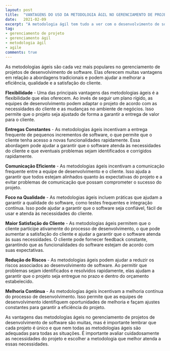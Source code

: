 ```yaml
---
layout: post
title:  "VANTAGENS DO USO DA METODOLOGIA ÁGIL NO GERENCIAMENTO DE PROJETOS DE DESENVOLVIMENTO DE SOFTWARE"
date:   2021-02-09
excerpt: "A metodologia ágil tem tudo a ver com o desenvolvimento de software"
tag:
- gerenciamento de projeto
- gerenciamento ágil
- metodologia ágil
- agile
comments: true
---
```

As metodologias ágeis são cada vez mais populares no gerenciamento de projetos de desenvolvimento de software. Elas oferecem muitas vantagens em relação a abordagens tradicionais e podem ajudar a melhorar a eficiência, qualidade e a satisfação do cliente.

**Flexibilidade** - Uma das principais vantagens das metodologias ágeis é a flexibilidade que elas oferecem. Ao invés de seguir um plano rígido, as equipes de desenvolvimento podem adaptar o projeto de acordo com as necessidades do cliente e as mudanças no ambiente de negócios. Isso permite que o projeto seja ajustado de forma a garantir a entrega de valor para o cliente.

**Entregas Constantes** - As metodologias ágeis incentivam a entrega frequente de pequenos incrementos de software, o que permite que o cliente tenha acesso a novas funcionalidades rapidamente. Essa abordagem pode ajudar a garantir que o software atenda às necessidades do cliente e que eventuais problemas sejam identificados e corrigidos rapidamente.

**Comunicação Eficiente** - As metodologias ágeis incentivam a comunicação frequente entre a equipe de desenvolvimento e o cliente. Isso ajuda a garantir que todos estejam alinhados quanto às expectativas do projeto e a evitar problemas de comunicação que possam comprometer o sucesso do projeto.

**Foco na Qualidade** - As metodologias ágeis incluem práticas que ajudam a garantir a qualidade do software, como testes frequentes e integração contínua. Isso pode ajudar a garantir que o software seja confiável, fácil de usar e atenda às necessidades do cliente.

**Maior Satisfação do Cliente** - As metodologias ágeis permitem que o cliente participe ativamente do processo de desenvolvimento, o que pode aumentar a satisfação do cliente e ajudar a garantir que o software atenda às suas necessidades. O cliente pode fornecer feedback constante, garantindo que as funcionalidades do software estejam de acordo com suas expectativas.

**Redução de Riscos** - As metodologias ágeis podem ajudar a reduzir os riscos associados ao desenvolvimento de software. Ao permitir que problemas sejam identificados e resolvidos rapidamente, elas ajudam a garantir que o projeto seja entregue no prazo e dentro do orçamento estabelecido.

**Melhoria Contínua** - As metodologias ágeis incentivam a melhoria contínua do processo de desenvolvimento. Isso permite que as equipes de desenvolvimento identifiquem oportunidades de melhoria e façam ajustes constantes para garantir a eficiência do projeto.


As vantagens das metodologias ágeis no gerenciamento de projetos de desenvolvimento de software são muitas, mas é importante lembrar que cada projeto é único e que nem todas as metodologias ágeis são adequadas para todas as situações. É importante avaliar cuidadosamente as necessidades do projeto e escolher a metodologia que melhor atenda a essas necessidades.